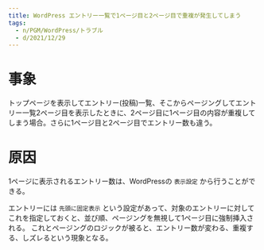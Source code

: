 ```yaml
---
title: WordPress エントリー一覧で1ページ目と2ページ目で重複が発生してしまう
tags:
  - n/PGM/WordPress/トラブル
  - d/2021/12/29
---
```


事象
================================================================================
トップページを表示してエントリー(投稿)一覧、そこからページングしてエントリー一覧2ページ目を表示したときに、2ページ目に1ページ目の内容が重複してしまう場合。さらに1ページ目と2ページ目でエントリー数も違う。


原因
================================================================================
1ページに表示されるエントリー数は、WordPressの `表示設定` から行うことができる。

エントリーには `先頭に固定表示` という設定があって、対象のエントリーに対してこれを指定しておくと、並び順、ページングを無視して1ページ目に強制挿入される。
これとページングのロジックが被ると、エントリー数が変わる、重複する、しズレるという現象となる。


